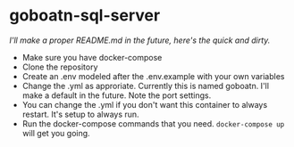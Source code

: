 # goboatn-sql-server

*I'll make a proper README.md in the future, here's the quick and dirty.*

- Make sure you have docker-compose
- Clone the repository
- Create an .env modeled after the .env.example with your own variables
- Change the .yml as approriate. Currently this is named goboatn. I'll make a default in the future. Note the port settings.
- You can change the .yml if you don't want this container to always restart. It's setup to always run.
- Run the docker-compose commands that you need. ```docker-compose up``` will get you going.

